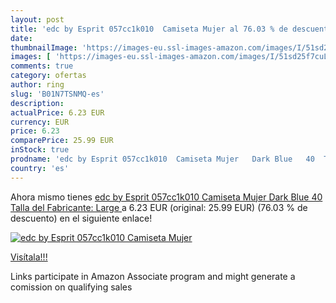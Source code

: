 ```yaml
---
layout: post
title: 'edc by Esprit 057cc1k010  Camiseta Mujer al 76.03 % de descuento'
date: 
thumbnailImage: 'https://images-eu.ssl-images-amazon.com/images/I/51sd25f7cuL._SL200_.jpg'
images: [ 'https://images-eu.ssl-images-amazon.com/images/I/51sd25f7cuL._SL200_.jpg' ]
comments: true
category: ofertas
author: ring
slug: 'B01N7TSNMQ-es'
description:
actualPrice: 6.23 EUR
currency: EUR
price: 6.23
comparePrice: 25.99 EUR
inStock: true
prodname: 'edc by Esprit 057cc1k010  Camiseta Mujer   Dark Blue   40  Talla del Fabricante: Large '
country: 'es'
---
```


Ahora mismo tienes [edc by Esprit 057cc1k010  Camiseta Mujer   Dark Blue   40  Talla del Fabricante: Large ](https://www.amazon.es/dp/B01N7TSNMQ/?tag=tolees-21) a 6.23 EUR (original: 25.99 EUR) (76.03 %  de descuento) en el siguiente enlace!

[![edc by Esprit 057cc1k010  Camiseta Mujer](https://images-eu.ssl-images-amazon.com/images/I/51sd25f7cuL._SL200_.jpg)](https://www.amazon.es/dp/B01N7TSNMQ/?tag=tolees-21)

[Visítala!!!](https://www.amazon.es/dp/B01N7TSNMQ/?tag=tolees-21)

Links participate in Amazon Associate program and might generate a comission on qualifying sales
